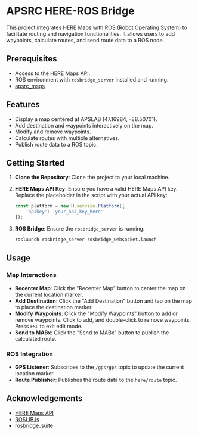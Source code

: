 # APSRC HERE-ROS Bridge

This project integrates HERE Maps with ROS (Robot Operating System) to facilitate routing and navigation functionalities. It allows users to add waypoints, calculate routes, and send route data to a ROS node. 

## Prerequisites
- Access to the HERE Maps API.
- ROS environment with `rosbridge_server` installed and running.
- [apsrc_msgs](https://github.com/mojtaba1989/apsrc_msgs.git)

## Features

- Display a map centered at APSLAB (47.16984, -88.50701).
- Add destination and waypoints interactively on the map.
- Modify and remove waypoints.
- Calculate routes with multiple alternatives.
- Publish route data to a ROS topic.

## Getting Started

1. **Clone the Repository**: Clone the project to your local machine.
   
2. **HERE Maps API Key**: Ensure you have a valid HERE Maps API key. Replace the placeholder in the script with your actual API key:
   ```javascript
   const platform = new H.service.Platform({
       'apikey': 'your_api_key_here'
   });
   ```

3. **ROS Bridge**: Ensure the `rosbridge_server` is running:
   ```bash
   roslaunch rosbridge_server rosbridge_websocket.launch
   ```

## Usage

### Map Interactions

- **Recenter Map**: Click the "Recenter Map" button to center the map on the current location marker.
- **Add Destination**: Click the "Add Destination" button and tap on the map to place the destination marker.
- **Modify Waypoints**: Click the "Modify Waypoints" button to add or remove waypoints. Click to add, and double-click to remove waypoints. Press `ESC` to exit edit mode.
- **Send to MABx**: Click the "Send to MABx" button to publish the calculated route.

### ROS Integration

- **GPS Listener**: Subscribes to the `/gps/gps` topic to update the current location marker.
- **Route Publisher**: Publishes the route data to the `here/route` topic.


## Acknowledgements

- [HERE Maps API](https://developer.here.com/)
- [ROSLIB.js](https://github.com/RobotWebTools/roslibjs)
- [rosbridge_suite](http://wiki.ros.org/rosbridge_suite)
